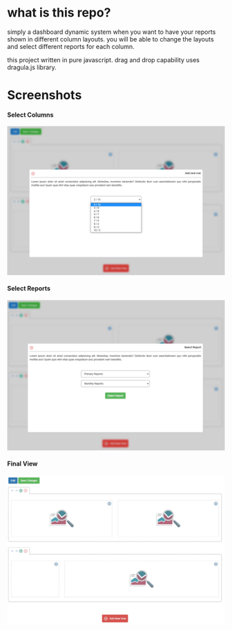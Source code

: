 # what is this repo?

simply a dashboard dynamic system when you want to have your reports shown in different column layouts. you will be able to change the layouts and select different reports for each column.

this project written in pure javascript. drag and drop capability uses dragula.js library.

# Screenshots

#### Select Columns
![Alt text](https://github.com/MRezaSafari/DashboardDynamicLayout/blob/master/screenshots/report_02.jpg)

#### Select Reports
![Alt text](https://github.com/MRezaSafari/DashboardDynamicLayout/blob/master/screenshots/report_03.jpg)

#### Final View
![Alt text](https://github.com/MRezaSafari/DashboardDynamicLayout/blob/master/screenshots/report_01.jpg)
